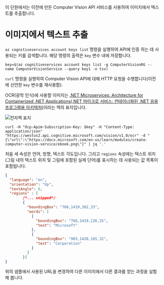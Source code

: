 이 단원에서는 이전에 만든 Computer Vision API 서비스를 사용하여 이미지에서 텍스트를 추출합니다.

# <a name="extracting-the-text-from-an-image"></a>이미지에서 텍스트 추출

`az cognitiveservices account keys list` 명령을 실행하여 API에 인증 하는 데 사용되는 키를 검색합니다. 해당 명령의 출력은 `key` 변수 내에 저장합니다.

```azurecli
key=$(az cognitiveservices account keys list -g ComputerVisionRG --name ComputerVisionService --query key1 -o tsv)
```

`curl` 명령을 실행하여 Computer Vision API에 대해 HTTP 요청을 수행합니다(이전에 선언한 `key` 변수를 재사용함).

OCR(광학 인식)에 사용할 이미지는 [.NET Microservices: Architecture for Containerized .NET Applications(.NET 마이크로 서비스: 컨테이너화된 .NET 응용 프로그램용 아키텍처)](/dotnet/standard/microservices-architecture/)이라는 책의 표지입니다.

![전자책 표지](../images/ebook.png)

```azurecli
curl -H "Ocp-Apim-Subscription-Key: $key" -H "Content-Type: application/json" "https://westus2.api.cognitive.microsoft.com/vision/v1.0/ocr" -d "{\"url\":\"https://docs.microsoft.com/en-us/learn/modules/create-computer-vision-service/ebook.png\"}" | jq '.'
```

처음 세 속성은 언어, 방향, 텍스트 각도입니다. 그리고 `regions` 속성에는 텍스트 위치(그림 내의 텍스트 위치 및 그림에 포함된 실제 단어)를 표시하는 데 사용되는 값 목록이 포함됩니다.

```json
{
  "language": "en",
  "orientation": "Up",
  "textAngle": 0,
  "regions" : [
        /*... snipped*/
        {
          "boundingBox": "766,1419,302,33",
          "words": [
            {
              "boundingBox": "766,1419,126,25",
              "text": "Microsoft"
            },
            {
              "boundingBox": "903,1420,165,32",
              "text": "Corporation"
            }
          ]
        }]
}
```

위의 샘플에서 사용된 URL을 변경하여 다른 이미지에서 다른 결과를 얻는 과정을 실험해 봅니다.